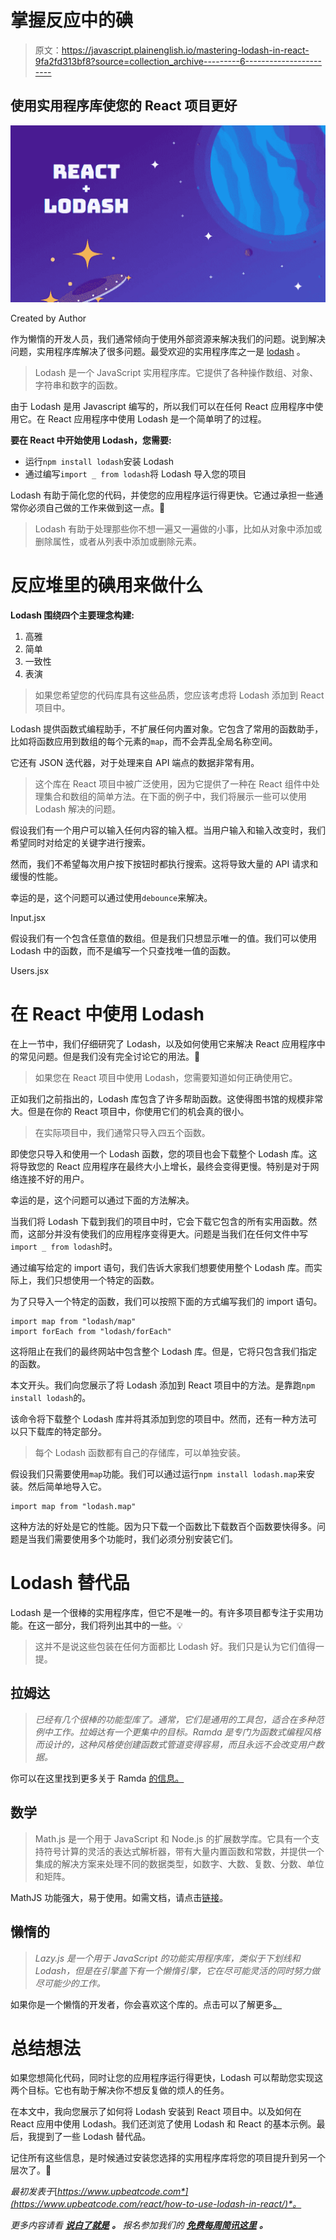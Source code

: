 # 掌握反应中的碘

> 原文：<https://javascript.plainenglish.io/mastering-lodash-in-react-9fa2fd313bf8?source=collection_archive---------6----------------------->

## 使用实用程序库使您的 React 项目更好

![](img/b469b9c09b7c81c648f319902196cebb.png)

Created by Author

作为懒惰的开发人员，我们通常倾向于使用外部资源来解决我们的问题。说到解决问题，实用程序库解决了很多问题。最受欢迎的实用程序库之一是 [lodash](https://lodash.com/) 。

> Lodash 是一个 JavaScript 实用程序库。它提供了各种操作数组、对象、字符串和数字的函数。

由于 Lodash 是用 Javascript 编写的，所以我们可以在任何 React 应用程序中使用它。在 React 应用程序中使用 Lodash 是一个简单明了的过程。

**要在 React 中开始使用 Lodash，您需要:**

*   运行`npm install lodash`安装 Lodash
*   通过编写`import _ from lodash`将 Lodash 导入您的项目

Lodash 有助于简化您的代码，并使您的应用程序运行得更快。它通过承担一些通常你必须自己做的工作来做到这一点。🦥

> Lodash 有助于处理那些你不想一遍又一遍做的小事，比如从对象中添加或删除属性，或者从列表中添加或删除元素。

# 反应堆里的碘用来做什么

**Lodash 围绕四个主要理念构建:**

1.  高雅
2.  简单
3.  一致性
4.  表演

> 如果您希望您的代码库具有这些品质，您应该考虑将 Lodash 添加到 React 项目中。

Lodash 提供函数式编程助手，不扩展任何内置对象。它包含了常用的函数助手，比如将函数应用到数组的每个元素的`map`，而不会弄乱全局名称空间。

它还有 JSON 迭代器，对于处理来自 API 端点的数据非常有用。

> 这个库在 React 项目中被广泛使用，因为它提供了一种在 React 组件中处理集合和数组的简单方法。在下面的例子中，我们将展示一些可以使用 Lodash 解决的问题。

假设我们有一个用户可以输入任何内容的输入框。当用户输入和输入改变时，我们希望同时对给定的关键字进行搜索。

然而，我们不希望每次用户按下按钮时都执行搜索。这将导致大量的 API 请求和缓慢的性能。

幸运的是，这个问题可以通过使用`debounce`来解决。

Input.jsx

假设我们有一个包含任意值的数组。但是我们只想显示唯一的值。我们可以使用 Lodash 中的函数，而不是编写一个只查找唯一值的函数。

Users.jsx

# 在 React 中使用 Lodash

在上一节中，我们仔细研究了 Lodash，以及如何使用它来解决 React 应用程序中的常见问题。但是我们没有完全讨论它的用法。🦧

> 如果您在 React 项目中使用 Lodash，您需要知道如何正确使用它。

正如我们之前指出的，Lodash 库包含了许多帮助函数。这使得图书馆的规模非常大。但是在你的 React 项目中，你使用它们的机会真的很小。

> 在实际项目中，我们通常只导入四五个函数。

即使您只导入和使用一个 Lodash 函数，您的项目也会下载整个 Lodash 库。这将导致您的 React 应用程序在最终大小上增长，最终会变得更慢。特别是对于网络连接不好的用户。

幸运的是，这个问题可以通过下面的方法解决。

当我们将 Lodash 下载到我们的项目中时，它会下载它包含的所有实用函数。然而，这部分并没有使我们的应用程序变得更大。问题是当我们在任何文件中写`import _ from lodash`时。

通过编写给定的 import 语句，我们告诉大家我们想要使用整个 Lodash 库。而实际上，我们只想使用一个特定的函数。

为了只导入一个特定的函数，我们可以按照下面的方式编写我们的 import 语句。

```
import map from "lodash/map"
import forEach from "lodash/forEach"
```

这将阻止在我们的最终网站中包含整个 Lodash 库。但是，它将只包含我们指定的函数。

本文开头。我们向您展示了将 Lodash 添加到 React 项目中的方法。是靠跑`npm install lodash`的。

该命令将下载整个 Lodash 库并将其添加到您的项目中。然而，还有一种方法可以只下载库的特定部分。

> 每个 Lodash 函数都有自己的存储库，可以单独安装。

假设我们只需要使用`map`功能。我们可以通过运行`npm install lodash.map`来安装。然后简单地导入它。

```
import map from "lodash.map"
```

这种方法的好处是它的性能。因为只下载一个函数比下载数百个函数要快得多。问题是当我们需要使用多个功能时，我们必须分别安装它们。

# Lodash 替代品

Lodash 是一个很棒的实用程序库，但它不是唯一的。有许多项目都专注于实用功能。在这一部分，我们将列出其中的一些。💡

> 这并不是说这些包装在任何方面都比 Lodash 好。我们只是认为它们值得一提。

## 拉姆达

> *已经有几个很棒的功能型库了。通常，它们是通用的工具包，适合在多种范例中工作。拉姆达有一个更集中的目标。Ramda 是专门为函数式编程风格而设计的，这种风格使创建函数式管道变得容易，而且永远不会改变用户数据。*

你可以在这里找到更多关于 Ramda [的信息。](https://ramdajs.com/)

## 数学

> Math.js 是一个用于 JavaScript 和 Node.js 的扩展数学库。它具有一个支持符号计算的灵活的表达式解析器，带有大量内置函数和常数，并提供一个集成的解决方案来处理不同的数据类型，如数字、大数、复数、分数、单位和矩阵。

MathJS 功能强大，易于使用。如需文档，请点击[链接](https://mathjs.org/)。

## 懒惰的

> *Lazy.js 是一个用于 JavaScript 的功能实用程序库，类似于下划线和 Lodash，但是在引擎盖下有一个懒惰引擎，它在尽可能灵活的同时努力做尽可能少的工作。*

如果你是一个懒惰的开发者，你会喜欢这个库的。点击可以了解更多[。](https://github.com/dtao/lazy.js)

# 总结想法

如果您想简化代码，同时让您的应用程序运行得更快，Lodash 可以帮助您实现这两个目标。它也有助于解决你不想反复做的烦人的任务。

在本文中，我向您展示了如何将 Lodash 安装到 React 项目中。以及如何在 React 应用中使用 Lodash。我们还浏览了使用 Lodash 和 React 的基本示例。最后，我提到了一些 Lodash 替代品。

记住所有这些信息，是时候通过安装您选择的实用程序库将您的项目提升到另一个层次了。🤘

*最初发表于*[*https://www.upbeatcode.com*](https://www.upbeatcode.com/react/how-to-use-lodash-in-react/)*。*

*更多内容请看* [***说白了就是***](http://plainenglish.io/) ***。*** *报名参加我们的* [***免费每周简讯这里***](http://newsletter.plainenglish.io/) ***。***